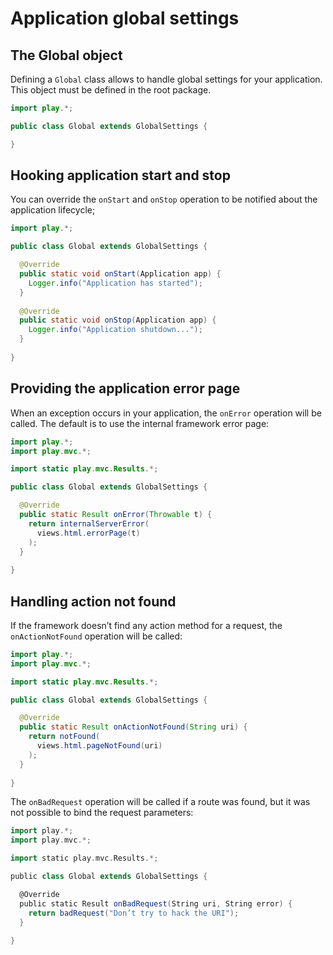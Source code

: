 # Application global settings

## The Global object

Defining a `Global` class allows to handle global settings for your application. This object must be defined in the root package.

```java
import play.*;

public class Global extends GlobalSettings {

}
```

## Hooking application start and stop

You can override the `onStart` and `onStop` operation to be notified about the application lifecycle;

```java
import play.*;

public class Global extends GlobalSettings {

  @Override
  public static void onStart(Application app) {
    Logger.info("Application has started");
  }  
  
  @Override
  public static void onStop(Application app) {
    Logger.info("Application shutdown...");
  }  
    
}
```

## Providing the application error page

When an exception occurs in your application, the `onError` operation will be called. The default is to use the internal framework error page:

```java
import play.*;
import play.mvc.*;

import static play.mvc.Results.*;

public class Global extends GlobalSettings {

  @Override
  public static Result onError(Throwable t) {
    return internalServerError(
      views.html.errorPage(t)
    );
  }  
    
}
```

## Handling action not found

If the framework doesn’t find any action method for a request, the `onActionNotFound` operation will be called:

```java
import play.*;
import play.mvc.*;

import static play.mvc.Results.*;

public class Global extends GlobalSettings {

  @Override
  public static Result onActionNotFound(String uri) {
    return notFound(
      views.html.pageNotFound(uri)
    );
  }  
    
}
```

The `onBadRequest` operation will be called if a route was found, but it was not possible to bind the request parameters:

```scala
import play.*;
import play.mvc.*;

import static play.mvc.Results.*;

public class Global extends GlobalSettings {

  @Override
  public static Result onBadRequest(String uri, String error) {
    return badRequest("Don’t try to hack the URI");
  }  
    
}
```